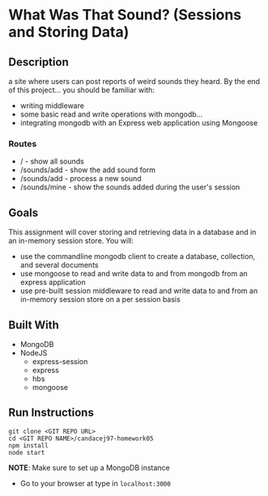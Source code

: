 # What Was That Sound? (Sessions and Storing Data)

## Description

a site where users can post reports of weird sounds they heard. By the end of this project… you should be familiar with:

* writing middleware
* some basic read and write operations with mongodb…
* integrating mongodb with an Express web application using Mongoose

### Routes

* / - show all sounds
* /sounds/add - show the add sound form
* /sounds/add - process a new sound
* /sounds/mine - show the sounds added during the user's session

## Goals

This assignment will cover storing and retrieving data in a database and in an in-memory session store. You will:

* use the commandline mongodb client to create a database, collection, and several documents
* use mongoose to read and write data to and from mongodb from an express application
* use pre-built session middleware to read and write data to and from an in-memory session store on a per session basis

## Built With

* MongoDB
* NodeJS
    * express-session
    * express
    * hbs
    * mongoose

## Run Instructions

```
git clone <GIT REPO URL>
cd <GIT REPO NAME>/candacej97-homework05
npm install
node start
```

**NOTE**: Make sure to set up a MongoDB instance

* Go to your browser at type in `localhost:3000`

